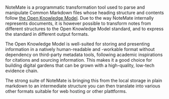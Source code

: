 NoteMate is a programmatic transformation tool used to parse and manipulate Common Markdown files whose heading structure and contents follow [the Open Knowledge Model](https://jacobzelko.com/04172022033744-open-knowledge-standard/index.html). Due to the way NoteMate internally represents documents, it is however possible to transform notes from different structures to the Open Knowledge Model standard, and to express the standard in different output formats. 

The Open Knowledge Model is well-suited for storing and presenting information in a natively human-readable and -workable format without dependency on third-party metadata tools, following academic inspirations for citations and sourcing information. This makes it a good choice for building digital gardens that can be grown with a high-quality, low-tech evidence chain.

The strong suite of NoteMate is bringing this from the local storage in plain markdown to an intermediate structure you can then translate into various other formats suitable for web hosting or other plattforms.
